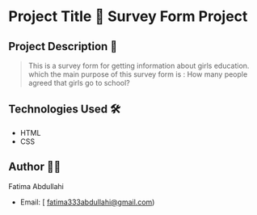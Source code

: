 # Project Title 🚀 Survey Form Project

## Project Description 📝

> This is a survey form for getting information about girls education.
which the main purpose of this survey form is : How many people agreed that girls go to school?

## Technologies Used 🛠️

- HTML
- CSS

## Author 👩‍💻

Fatima Abdullahi

- Email: [ fatima333abdullahi@gmail.com)
